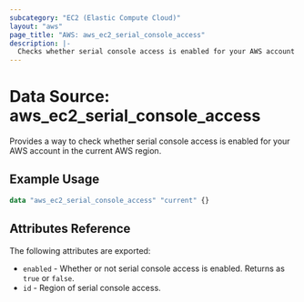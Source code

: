 ```yaml
---
subcategory: "EC2 (Elastic Compute Cloud)"
layout: "aws"
page_title: "AWS: aws_ec2_serial_console_access"
description: |-
  Checks whether serial console access is enabled for your AWS account in the current AWS region.
---
```


# Data Source: aws_ec2_serial_console_access

Provides a way to check whether serial console access is enabled for your AWS account in the current AWS region.

## Example Usage

```terraform
data "aws_ec2_serial_console_access" "current" {}
```

## Attributes Reference

The following attributes are exported:

* `enabled` - Whether or not serial console access is enabled. Returns as `true` or `false`.
* `id` - Region of serial console access.
